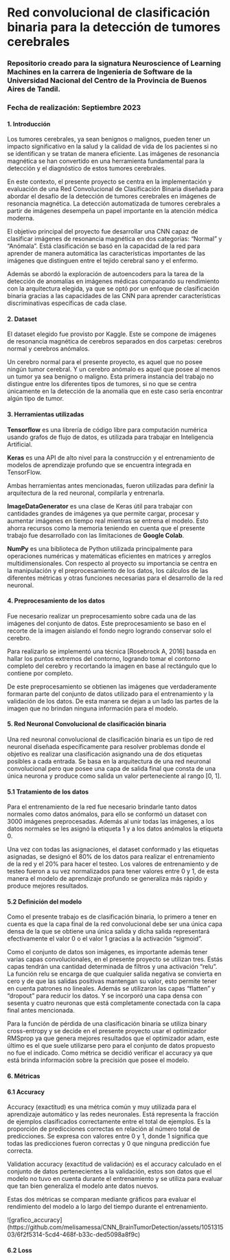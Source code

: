 <h1>Red convolucional de clasificación binaria para la detección de tumores cerebrales</h1>
<h3>Repositorio creado para la signatura Neuroscience of Learning Machines en la carrera de Ingeniería de Software de la Universidad Nacional del Centro de la Provincia de Buenos Aires de Tandil.</h3>
<h3>Fecha de realización: Septiembre 2023</h3>

<h4>1. Introducción</h4>
<p>Los tumores cerebrales, ya sean benignos o malignos, pueden tener un impacto
significativo en la salud y la calidad de vida de los pacientes si no se identifican y se
tratan de manera eficiente. Las imágenes de resonancia magnética se han
convertido en una herramienta fundamental para la detección y el diagnóstico de
estos tumores cerebrales.</p>

<p>En este contexto, el presente proyecto se centra en la implementación y evaluación
de una Red Convolucional de Clasificación Binaria diseñada para abordar el desafío
de la detección de tumores cerebrales en imágenes de resonancia magnética. La
detección automatizada de tumores cerebrales a partir de imágenes desempeña un
papel importante en la atención médica moderna.</p>

<p>El objetivo principal del proyecto fue desarrollar una CNN capaz de clasificar
imágenes de resonancia magnética en dos categorías: “Normal” y “Anómala”. Está
clasificación se basó en la capacidad de la red para aprender de manera automática
las características importantes de las imágenes que distinguen entre el tejido
cerebral sano y el enfermo.</p>

<p>Además se abordó la exploración de autoencoders para la tarea de la detección de
anomalías en imágenes médicas comparando su rendimiento con la arquitectura
elegida, ya que se optó por un enfoque de clasificación binaria gracias a las
capacidades de las CNN para aprender características discriminativas específicas
de cada clase.</p>

<h4>2. Dataset</h4>
<p>El dataset elegido fue provisto por Kaggle. Este se compone de imágenes
de resonancia magnética de cerebros separados en dos carpetas: cerebros normal
y cerebros anómalos.</p>

<p>Un cerebro normal para el presente proyecto, es aquel que no posee ningún tumor
cerebral. Y un cerebro anómalo es aquel que posee al menos un tumor ya sea
benigno o maligno. Esta primera instancia del trabajo no distingue entre los
diferentes tipos de tumores, si no que se centra únicamente en la detección de la
anomalía que en este caso sería encontrar algún tipo de tumor.</p>

<h4>3. Herramientas utilizadas</h4>
<p><strong>Tensorflow</strong> es una librería de código libre para computación numérica usando grafos de flujo de datos, 
  es utilizada para trabajar en Inteligencia Artificial.</p>
<p><strong>Keras</strong> es una API de alto nivel para la construcción y el entrenamiento de modelos
de aprendizaje profundo que se encuentra integrada en TensorFlow.</p>
<p>Ambas herramientas antes mencionadas, fueron utilizadas para definir la
arquitectura de la red neuronal, compilarla y entrenarla.</p>

<p><strong>ImageDataGenerator</strong> es una clase de Keras útil para trabajar con cantidades
grandes de imágenes ya que permite cargar, procesar y aumentar imágenes en
tiempo real mientras se entrena el modelo. Esto ahorra recursos como la memoria
teniendo en cuenta que el presente trabajo fue desarrollado con las limitaciones de
<strong>Google Colab</strong>.</p>

<p><strong>NumPy</strong> es una biblioteca de Python utilizada principalmente para operaciones
numéricas y matemáticas eficientes en matrices y arreglos multidimensionales. Con
respecto al proyecto su importancia se centra en la manipulación y el
preprocesamiento de los datos, los cálculos de las diferentes métricas y otras
funciones necesarias para el desarrollo de la red neuronal.</p>

<h4>4. Preprocesamiento de los datos</h4>
<p>Fue necesario realizar un preprocesamiento sobre cada una de las imágenes del conjunto de datos.
Este preprocesamiento se baso en el recorte de la imagen aislando el fondo negro logrando conservar solo el cerebro.</p>
<p>Para realizarlo se implementó una técnica [Rosebrock A, 2016] basada en hallar los
puntos extremos del contorno, logrando tomar el contorno completo del cerebro y
recortando la imagen en base al rectángulo que lo contiene por completo.</p>
<p>De este preprocesamiento se obtienen las imágenes que verdaderamente formaran parte del conjunto de datos utilizado para el entrenamiento y la validación de los datos. 
  De esta manera se dejan a un lado las partes de la imagen que no brindan ninguna información para el modelo.</p>

<h4>5. Red Neuronal Convolucional de clasificación binaria</h4>
<p>Una red neuronal convolucional de clasificación binaria es un tipo de red neuronal
diseñada específicamente para resolver problemas donde el objetivo es realizar una
clasificación asignando una de dos etiquetas posibles a cada entrada. Se basa en la
arquitectura de una red neuronal convolucional pero que posee una capa de salida
final que consta de una única neurona y produce como salida un valor perteneciente
al rango [0, 1].</p>

<h4>5.1 Tratamiento de los datos</h4>
<p>Para el entrenamiento de la red fue necesario brindarle tanto datos normales como datos anómalos, para ello se conformó un dataset con 3000 imágenes preprocesadas. 
  Además al unir todas las imágenes, a los datos normales se les asignó la etiqueta 1 y a los datos anómalos la etiqueta 0.</p>
<p>Una vez con todas las asignaciones, el dataset conformado y las etiquetas asignadas, se designó el 80% de los datos para realizar el entrenamiento de la red y 
el 20% para hacer el testeo. Los valores de entrenamiento y de testeo fueron a su vez normalizados para tener valores entre 0 y 1, de esta manera el modelo de 
aprendizaje profundo se generaliza más rápido y produce mejores resultados.</p>

<h4>5.2 Definición del modelo</h4>
<p>Como el presente trabajo es de clasificación binaria, lo primero a tener en cuenta es que la capa final de la red convolucional debe ser una única capa densa de la que 
se obtiene una única salida y dicha salida representará efectivamente el valor 0 o el valor 1 gracias a la activación “sigmoid”.</p>
<p>Como el conjunto de datos son imágenes, es importante además tener varías capas convolucionales, en el presente proyecto se utilizan tres. Estás capas tendrán una 
  cantidad determinada de filtros y una activación “relu”. La función relu se encarga de que cualquier salida negativa se convierta en cero y de que las salidas positivas 
  mantengan su valor, esto permite tener en cuenta patrones no lineales. 
  Además se utilizaron las capas “flatten” y “dropout” para reducir los datos. Y se incorporó una capa densa con sesenta y cuatro neuronas que está completamente conectada 
  con la capa final antes mencionada.</p>
<p>Para la función de pérdida de una clasificación binaria se utiliza binary cross-entropy y se decide en el presente proyecto usar el optimizador RMSprop ya que genera 
  mejores resultados que el optimizador adam, este último es el que suele utilizarse pero para el conjunto de datos propuesto no fue el indicado. Como métrica se 
  decidió verificar el accuracy ya que está brinda información sobre la precisión que posee el modelo.</p>


<h4>6. Métricas</h4>
<h4>6.1 Accuracy</h4>
<p>Accuracy (exactitud) es una métrica común y muy utilizada para el aprendizaje automático y las redes neuronales. Está representa la fracción de ejemplos 
  clasificados correctamente entre el total de ejemplos. Es la proporción de predicciones correctas en relación al número total de predicciones. 
  Se expresa con valores entre 0 y 1, donde 1 significa que todas las predicciones fueron correctas y 0 que ninguna predicción fue correcta.</p>
<p>Validation accuracy (exactitud de validación) es el accuracy calculado en el conjunto de datos pertenecientes a la validación, estos son datos que el modelo no tuvo en 
  cuenta durante el entrenamiento y se utiliza para evaluar que tan bien generaliza el modelo ante datos nuevos.</p>
<p>Estas dos métricas se comparan mediante gráficos para evaluar el rendimiento del modelo a lo largo del tiempo durante el entrenamiento.</p>
![grafico_accuracy](https://github.com/melisamessa/CNN_BrainTumorDetection/assets/105131503/6f2f5314-5cd4-468f-b33c-ded5098a8f9c)


<h4>6.2 Loss</h4>
